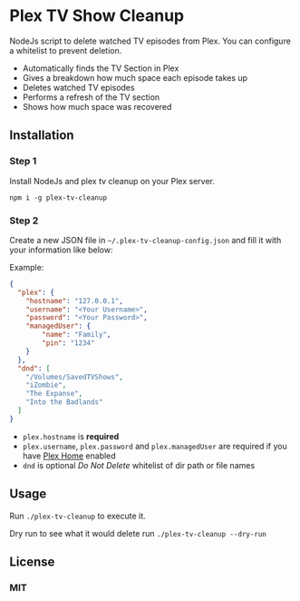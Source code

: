 # Plex TV Show Cleanup

NodeJs script to delete watched TV episodes from Plex. You can configure a whitelist to prevent deletion.

* Automatically finds the TV Section in Plex
* Gives a breakdown how much space each episode takes up
* Deletes watched TV episodes
* Performs a refresh of the TV section
* Shows how much space was recovered

## Installation

### Step 1

Install NodeJs and plex tv cleanup on your Plex server.

```
npm i -g plex-tv-cleanup
```

### Step 2

Create a new JSON file in `~/.plex-tv-cleanup-config.json` and fill it with your information like below:

Example:

```json
{
  "plex": {
    "hostname": "127.0.0.1",
    "username": "<Your Username>",
    "password": "<Your Password>",
    "managedUser": {
    	"name": "Family",
    	"pin": "1234"
    }
  },
  "dnd": [
    "/Volumes/SavedTVShows",
    "iZombie",
    "The Expanse",
    "Into the Badlands"
  ]
}
```

* `plex.hostname` is **required**
* `plex.username`, `plex.password` and `plex.managedUser` are required if you have [Plex Home](https://support.plex.tv/hc/en-us/sections/200641063) enabled
* `dnd` is optional *Do Not Delete* whitelist of dir path or file names

## Usage

Run `./plex-tv-cleanup` to execute it.

Dry run to see what it would delete run `./plex-tv-cleanup --dry-run`

## License

### MIT